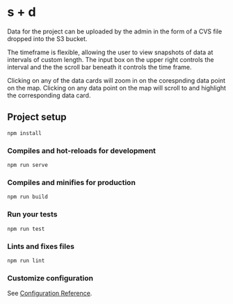 # s + d

Data for the project can be uploaded by the admin in the form of a CVS file dropped into the S3 bucket.

The timeframe is flexible, allowing the user to view snapshots of data at intervals of custom length. The input box on the upper right controls the interval and the the scroll bar beneath it controls the time frame.

Clicking on any of the data cards will zoom in on the corespnding data point on the map. Clicking on any data point on the map will scroll to and highlight the corresponding data card.

## Project setup
```
npm install
```

### Compiles and hot-reloads for development
```
npm run serve
```

### Compiles and minifies for production
```
npm run build
```

### Run your tests
```
npm run test
```

### Lints and fixes files
```
npm run lint
```

### Customize configuration
See [Configuration Reference](https://cli.vuejs.org/config/).
